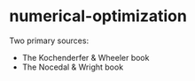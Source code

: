 # numerical-optimization

Two primary sources:
* The Kochenderfer & Wheeler book
* The Nocedal & Wright book
